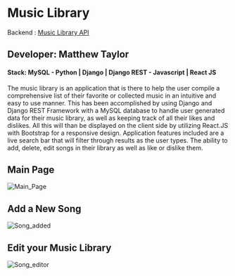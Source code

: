 # Music Library
Backend : [Music Library API](https://github.com/Matt-T977/Music_Library)

## Developer: Matthew Taylor

#### Stack: MySQL - Python | Django | Django REST - Javascript | React JS

The music library is an application that is there to help the user compile a comprehensive list of 
their favorite or collected music in an intuitive and easy to use manner. This has been accomplished
by using Django and Django REST Framework with a MySQL database to handle user generated data for their 
music library, as well as keeping track of all their likes and dislikes. All this will than be displayed 
on the client side by utilizing React.JS with Bootstrap for a responsive design. Application features included 
are a live search bar that will filter through results as the user types. The ability to add, delete, edit songs 
in their library as well as like or dislike them.

## Main Page
![Main_Page](https://user-images.githubusercontent.com/89653410/142445575-16be89b5-36bc-4c76-baf4-bcf194cdc8d7.png)

## Add a New Song
![Song_added](https://user-images.githubusercontent.com/89653410/142445576-543808ac-806d-4d84-be93-e805c3d8c9fd.png)

## Edit your Music Library
![Song_editor](https://user-images.githubusercontent.com/89653410/142445578-cc59501b-8d6a-4dd1-9e40-6584cd7da584.png)
